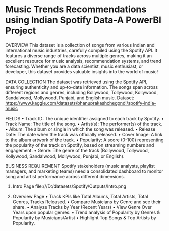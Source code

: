 # Music Trends Recommendations using Indian Spotify Data-A PowerBI Project

OVERVIEW
This dataset is a collection of songs from various Indian and international music industries, carefully compiled using the Spotify API. It features a diverse range of tracks across multiple genres, making it an excellent resource for music analysis, recommendation systems, and trend forecasting. Whether you are a data scientist, music enthusiast, or developer, this dataset provides valuable insights into the world of music!

DATA COLLECTION
The dataset was retrieved using the Spotify API, ensuring authenticity and up-to-date information. The songs span across different regions and genres, including Bollywood, Tollywood, Kollywood, Sandalwood, Mollywood, Punjabi, and English music.
Dataset: https://www.kaggle.com/datasets/bhanuprakashchegondi/spotify-india-music

FIELDS
•	Track ID: The unique identifier assigned to each track by Spotify.
•	Track Name: The title of the song.
•	Artist(s): The performer(s) of the track.
•	Album: The album or single in which the song was released.
•	Release Date: The date when the track was officially released.
•	Cover Image: A link to the album artwork of the track.
•	Popularity: A score (0-100) representing the popularity of the track on Spotify, based on streaming numbers and engagement.
•	Genre: The genre of the track (Bollywood, Tollywood, Kollywood, Sandalwood, Mollywood, Punjabi, or English).

BUSINESS REQUIREMENT
Spotify stakeholders (music analysts, playlist managers, and marketing teams) need a consolidated dashboard to monitor song and artist performance across different dimensions.
1.	Intro Page 
file:///D:/datasets/Spotify/Outputs/Intro.png

2.	Overview Page
•	Track KPIs like Total Albums, Total Artists, Total Genres, Tracks Released.
•	Compare Musicians by Genre and see their share.
•	Analyze Tracks by Year (Recent Years)
•	View Genre Over Years upon popular genres.
•	Trend analysis of Popularity by Genres & Popularity by Musicians/Artist
•	Highlight Top Songs & Top Artists by Popularity.
